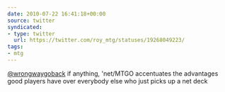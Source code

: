 ```yaml
---
date: 2010-07-22 16:41:18+00:00
source: twitter
syndicated:
- type: twitter
  url: https://twitter.com/roy_mtg/statuses/19268049223/
tags:
- mtg
---
```


[@wrongwaygoback](https://twitter.com/wrongwaygoback/) if anything, 'net/MTGO accentuates the advantages good players have over everybody else who just picks up a net deck